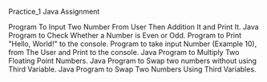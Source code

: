 Practice_1
Java Assignment

Program To Input Two Number From User Then Addition It and Print It.
Java Program to Check Whether a Number is Even or Odd.
Program to Print "Hello, World!" to the console.
Program to take input Number (Example 10), from The User and Print to the console.
Java Program to Multiply Two Floating Point Numbers.
Java Program to Swap two numbers without using Third Variable.
Java Program to Swap Two Numbers Using Third Variables.
